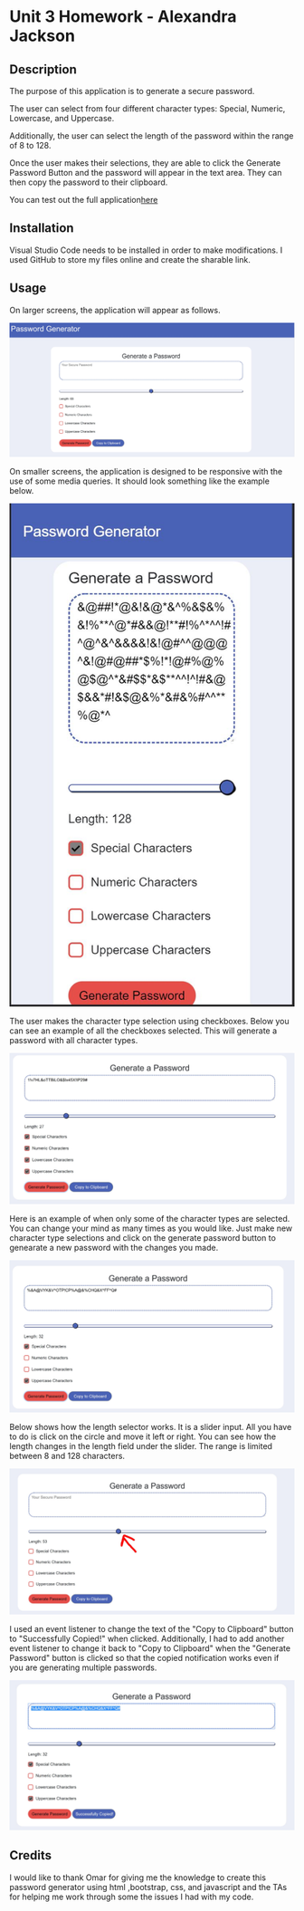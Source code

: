 # Unit 3 Homework - Alexandra Jackson

## Description

The purpose of this application is to generate a secure password. 

The user can select from four different character types: Special, Numeric, Lowercase, and Uppercase. 

Additionally, the user can select the length of the password within the range of 8 to 128. 

Once the user makes their selections, they are able to click the Generate Password Button and the password will appear in the text area. They can then copy the password to their clipboard. 

You can test out the full application[here](https://alexandramj92.github.io/Unit-03-AlexandraJackson/)


## Installation

Visual Studio Code needs to be installed in order to make modifications.
I used GitHub to store my files online and create the sharable link. 

## Usage

On larger screens, the application will appear as follows. 

![Alt text](images/large-screen.JPG)

On smaller screens, the application is designed to be responsive with the use of some media queries. It should look something like the example below. 

![Alt text](images/small-screen-size.JPG)


The user makes the character type selection using checkboxes. Below you can see an example of all the checkboxes selected. This will generate a password with all character types.


![Alt text](images/all-selected.JPG)

Here is an example of when only some of the character types are selected. You can change your mind as many times as you would like. Just make new character type selections and click on the generate password button to genearate a new password with the changes you made. 

![Alt text](images/some-selected.JPG)

Below shows how the length selector works. It is a slider input. All you have to do is click on the circle and move it left or right. You can see how the length changes in the length field under the slider. The range is limited between 8 and 128 characters. 

![Alt text](images/slider.JPG)


I used an event listener to change the text of the "Copy to Clipboard" button to "Successfully Copied!" when clicked. Additionally, I had to add another event listener to change it back to "Copy to Clipboard" when the "Generate Password" button is clicked so that the copied notification works even if you are generating multiple passwords. 


![Alt text](images/successfully-copied.JPG)





## Credits

I would like to thank Omar for giving me the knowledge to create this password generator using html ,bootstrap, css, and javascript and the TAs for helping me work through some the issues I had with my code. 